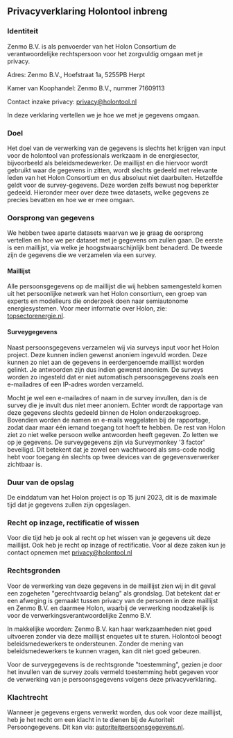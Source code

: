 ## Privacyverklaring Holontool inbreng

### Identiteit

Zenmo B.V. is als penvoerder van het Holon Consortium de verantwoordelijke rechtspersoon voor het zorgvuldig omgaan met je privacy.

Adres:
    Zenmo B.V., 
    Hoefstraat 1a,
    5255PB Herpt

Kamer van Koophandel:
    Zenmo B.V.,
    nummer 71609113

Contact inzake privacy: [privacy@holontool.nl](mailto:privacy@holontool.nl)

In deze verklaring vertellen we je hoe we met je gegevens omgaan.

### Doel

Het doel van de verwerking van de gegevens is slechts het krijgen van input voor de holontool van professionals werkzaam in de energiesector, bijvoorbeeld als beleidsmedewerker. De maillijst en die hiervoor wordt gebruikt waar de gegevens in zitten, wordt slechts gedeeld met relevante leden van het Holon Consortium en dus absoluut niet daarbuiten. Hetzelfde geldt voor de survey-gegevens. Deze worden zelfs bewust nog beperkter gedeeld. Hieronder meer over deze twee datasets, welke gegevens ze precies bevatten en hoe we er mee omgaan.

### Oorsprong van gegevens

We hebben twee aparte datasets waarvan we je graag de oorsprong vertellen en hoe we per dataset met je gegevens om zullen gaan. De eerste is een maillijst, via welke je hoogstwaarschijnlijk bent benaderd. De tweede zijn de gegevens die we verzamelen via een survey.

#### Maillijst
Alle persoonsgegevens op de maillijst die wij hebben samengesteld komen uit het persoonlijke netwerk van het Holon consortium, een groep van experts en modelleurs die onderzoek doen naar semiautonome energiesystemen. Voor meer informatie over Holon, zie: [topsectorenergie.nl](https://www.topsectorenergie.nl/nieuws/groot-onderzoekstraject-holon-van-start).

#### Surveygegevens

Naast persoonsgegevens verzamelen wij via surveys input voor het Holon project. Deze kunnen indien gewenst anoniem ingevuld worden. Deze kunnen zo niet aan de gegevens in eerdergenoemde maillijst worden gelinkt. Je antwoorden zijn dus indien gewenst anoniem. De surveys worden zo ingesteld dat er niet automatisch persoonsgegevens zoals een e-mailadres of een IP-adres worden verzameld.

Mocht je wel een e-mailadres of naam in de survey invullen, dan is de survey die je invult dus niet meer anoniem. Echter wordt de rapportage van deze gegevens slechts gedeeld binnen de Holon onderzoeksgroep. Bovendien worden de namen en e-mails weggelaten bij de rapportage, zodat daar maar één iemand toegang tot hoeft te hebben. De rest van Holon ziet zo niet welke persoon welke antwoorden heeft gegeven. Zo letten we op je gegevens.
De surveygegevens zijn via Surveymonkey &#39;3 factor&#39; beveiligd. Dit betekent dat je zowel een wachtwoord als sms-code nodig hebt voor toegang én slechts op twee devices van de gegevensverwerker zichtbaar is.

### Duur van de opslag

De einddatum van het Holon project is op 15 juni 2023, dit is de maximale tijd dat je gegevens zullen zijn opgeslagen.

### Recht op inzage, rectificatie of wissen

Voor die tijd heb je ook al recht op het wissen van je gegevens uit deze maillijst. Ook heb je recht op inzage of rectificatie. Voor al deze zaken kun je contact opnemen met [privacy@holontool.nl](mailto:privacy@holontool.nl)

### Rechtsgronden

Voor de verwerking van deze gegevens in de maillijst zien wij in dit geval een zogeheten &quot;gerechtvaardig belang&quot; als grondslag. Dat betekent dat er een afweging is gemaakt tussen privacy van de personen in deze maillijst en Zenmo B.V. en daarmee Holon, waarbij de verwerking noodzakelijk is voor de verwerkingsverantwoordelijke Zenmo B.V.

In makkelijke woorden: Zenmo B.V. kan haar werkzaamheden niet goed uitvoeren zonder via deze maillijst enquetes uit te sturen. Holontool beoogt beleidsmedewerkers te ondersteunen. Zonder de mening van beleidsmedewerkers te kunnen vragen, kan dit niet goed gebeuren.

Voor de surveygegevens is de rechtsgronde &quot;toestemming&quot;, gezien je door het invullen van de survey zoals vermeld toestemming hebt gegeven voor de verwerking van je persoonsgegevens volgens deze privacyverklaring.

### Klachtrecht

Wanneer je gegevens ergens verwerkt worden, dus ook voor deze maillijst, heb je het recht om een klacht in te dienen bij de Autoriteit Persoongegevens. Dit kan via: [autoriteitpersoonsgegevens.nl](https://www.autoriteitpersoonsgegevens.nl/nl/zelf-doen/gebruik-uw-privacyrechten/klacht-melden-bij-de-ap).